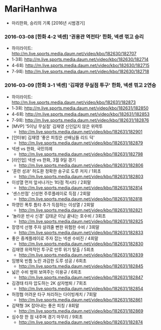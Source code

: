 # MariHanhwa
- 마리한화, 승리의 기록 [2016년 시범경기]

### 2016-03-08 [한화 4-2 넥센] '권용관 역전타' 한화, 넥센 꺾고 승리      
- 하이라이트: http://m.live.sports.media.daum.net/video/kbo/182630/182707      
- 1-3회: http://m.live.sports.media.daum.net/video/kbo/182630/182714      
- 4-6회: http://m.live.sports.media.daum.net/video/kbo/182630/182715      
- 7-9회: http://m.live.sports.media.daum.net/video/kbo/182630/182718      

### 2016-03-09 [한화 3-1 넥센] '김재영 무실점 투구' 한화, 넥센 꺾고 2연승    
- 하이라이트: http://m.live.sports.media.daum.net/video/kbo/182631/182873    
- 1-3회: http://m.live.sports.media.daum.net/video/kbo/182631/182850    
- 4-6회: http://m.live.sports.media.daum.net/video/kbo/182631/182853    
- 7-9회: http://m.live.sports.media.daum.net/video/kbo/182631/182876    
- [MVP] '5이닝 무실점' 김재영 신인답지 않은 위력투   
  - http://m.live.sports.media.daum.net/video/kbo/182631/182901    
- [인터뷰] 김재영 '좋은 피칭은 선배님들 리드 덕'   
  - http://m.live.sports.media.daum.net/video/kbo/182631/182879    
- 넥센 vs 한화, 국민의례   
  - http://m.live.sports.media.daum.net/video/kbo/182631/182798    
- [라인업] 넥센 vs 한화, 3월 9일 경기   
  - http://m.live.sports.media.daum.net/video/kbo/182631/182806    
- '훈련 성과' 허도환 정확한 송구로 도루 저지 / 1회초
  - http://m.live.sports.media.daum.net/video/kbo/182631/182803    
- 이성열 먼저 앞서나가는 1타점 적시타 / 2회말
  - http://m.live.sports.media.daum.net/video/kbo/182631/182814    
- '센스만점' 신성현 주루플레이로 득점 / 2회말
  - http://m.live.sports.media.daum.net/video/kbo/182631/182818    
- 하영민 폭투 틈타 추가 득점하는 이성열 / 2회말
  - http://m.live.sports.media.daum.net/video/kbo/182631/182821    
- '놀라운 반사 신경' 김태균 이닝 끝내는 호수비 / 3회초
  - http://m.live.sports.media.daum.net/video/kbo/182631/182825    
- 장영석 선행 주자 살려줄 뻔한 위험한 수비 / 3회말
  - http://m.live.sports.media.daum.net/video/kbo/182631/182833    
- 좋은 중계플레이로 주자 잡는 넥센 수비진 / 4회말
  - http://m.live.sports.media.daum.net/video/kbo/182631/182830    
- 김재영 위력적인 투구로 만루 위기 탈출 / 5회초
  - http://m.live.sports.media.daum.net/video/kbo/182631/182839    
- 임병욱 빈틈 노린 과감한 도루 성공 / 6회초
  - http://m.live.sports.media.daum.net/video/kbo/182631/182845    
- 넓은 수비 범위 보여주는 이용규 / 6회초
  - http://m.live.sports.media.daum.net/video/kbo/182631/182847    
- 김경태 타자 압도하는 2K 삼자범퇴 / 7회초
  - http://m.live.sports.media.daum.net/video/kbo/182631/182854    
- 허정협 어려운 타구 처리하는 다이빙캐치 / 7회말
  - http://m.live.sports.media.daum.net/video/kbo/182631/182861    
- 김택형 3K 잡아내는 좋은 피칭 / 8회말
  - http://m.live.sports.media.daum.net/video/kbo/182631/182869    
- 심수창 한 점 내주며 경기 마무리 / 9회초
  - http://m.live.sports.media.daum.net/video/kbo/182631/182874

